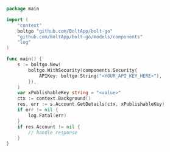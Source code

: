 <!-- Start SDK Example Usage [usage] -->
```go
package main

import (
	"context"
	boltgo "github.com/BoltApp/bolt-go"
	"github.com/BoltApp/bolt-go/models/components"
	"log"
)

func main() {
	s := boltgo.New(
		boltgo.WithSecurity(components.Security{
			APIKey: boltgo.String("<YOUR_API_KEY_HERE>"),
		}),
	)
	var xPublishableKey string = "<value>"
	ctx := context.Background()
	res, err := s.Account.GetDetails(ctx, xPublishableKey)
	if err != nil {
		log.Fatal(err)
	}
	if res.Account != nil {
		// handle response
	}
}

```
<!-- End SDK Example Usage [usage] -->